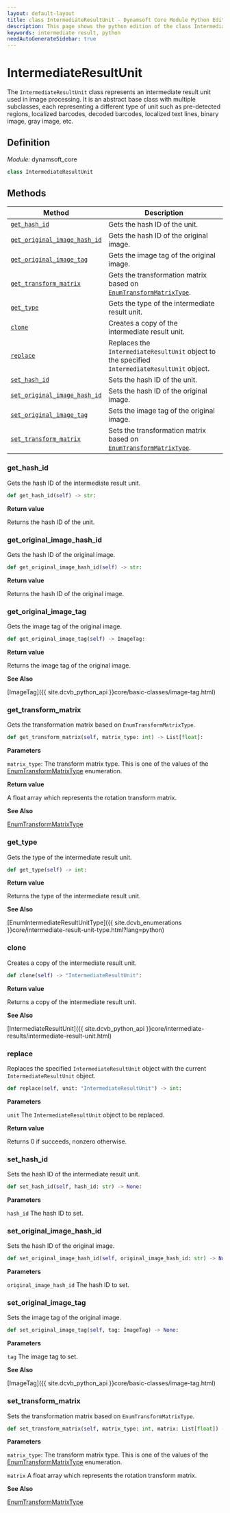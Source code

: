 ```yaml
---
layout: default-layout
title: class IntermediateResultUnit - Dynamsoft Core Module Python Edition API Reference
description: This page shows the python edition of the class IntermediateResultUnit in Dynamsoft Core Module.
keywords: intermediate result, python
needAutoGenerateSidebar: true
---
```


# IntermediateResultUnit

The `IntermediateResultUnit` class represents an intermediate result unit used in image processing. It is an abstract base class with multiple subclasses, each representing a different type of unit such as pre-detected regions, localized barcodes, decoded barcodes, localized text lines, binary image, gray image, etc.

## Definition

*Module:* dynamsoft_core

```python
class IntermediateResultUnit 
```

## Methods

| Method               | Description |
|----------------------|-------------|
| [`get_hash_id`](#get_hash_id) | Gets the hash ID of the unit.|
| [`get_original_image_hash_id`](#get_original_image_hash_id) | Gets the hash ID of the original image. |
| [`get_original_image_tag`](#get_original_image_tag) | Gets the image tag of the original image. |
| [`get_transform_matrix`](#get_transform_matrix) | Gets the transformation matrix based on [`EnumTransformMatrixType`]({{site.dcvb_enumerations}}core/transform-matrix-type.html?lang=python). |
| [`get_type`](#get_type) | Gets the type of the intermediate result unit. |
| [`clone`](#clone) | Creates a copy of the intermediate result unit. |
| [`replace`](#replace) | Replaces the `IntermediateResultUnit` object to the specified `IntermediateResultUnit` object. |
| [`set_hash_id`](#set_hash_id) | Sets the hash ID of the unit. |
| [`set_original_image_hash_id`](#set_original_image_hash_id) | Sets the hash ID of the original image. |
| [`set_original_image_tag`](#set_original_image_tag) | Sets the image tag of the original image. |
| [`set_transform_matrix`](#set_transform_matrix) | Sets the transformation matrix based on [`EnumTransformMatrixType`]({{site.dcvb_enumerations}}core/transform-matrix-type.html?lang=python). |

### get_hash_id

Gets the hash ID of the intermediate result unit.

```python
def get_hash_id(self) -> str:
```

**Return value**

Returns the hash ID of the unit. 

### get_original_image_hash_id

Gets the hash ID of the original image.

```python
def get_original_image_hash_id(self) -> str:
```

**Return value**

Returns the hash ID of the original image.

### get_original_image_tag

Gets the image tag of the original image.

```python
def get_original_image_tag(self) -> ImageTag:
```

**Return value**

Returns the image tag of the original image.

**See Also**

[ImageTag]({{ site.dcvb_python_api }}core/basic-classes/image-tag.html)

### get_transform_matrix

Gets the transformation matrix based on `EnumTransformMatrixType`.

```python
def get_transform_matrix(self, matrix_type: int) -> List[float]:
```

**Parameters**

`matrix_type`: The transform matrix type. This is one of the values of the [EnumTransformMatrixType]({{site.dcvb_enumerations}}core/transform-matrix-type.html?lang=python) enumeration.

**Return value**

A float array which represents the rotation transform matrix.

**See Also**

[EnumTransformMatrixType]({{site.dcvb_enumerations}}core/transform-matrix-type.html?lang=python)

### get_type

Gets the type of the intermediate result unit.

```python
def get_type(self) -> int:
```

**Return value**

Returns the type of the intermediate result unit.

**See Also**

[EnumIntermediateResultUnitType]({{ site.dcvb_enumerations }}core/intermediate-result-unit-type.html?lang=python)

### clone

Creates a copy of the intermediate result unit.

```python
def clone(self) -> "IntermediateResultUnit":
```

**Return value**

Returns a copy of the intermediate result unit.

**See Also**

[IntermediateResultUnit]({{ site.dcvb_python_api }}core/intermediate-results/intermediate-result-unit.html)

### replace

Replaces the specified `IntermediateResultUnit` object with the current `IntermediateResultUnit` object.

```python
def replace(self, unit: "IntermediateResultUnit") -> int:
```

**Parameters**

`unit` The `IntermediateResultUnit` object to be replaced.

**Return value**

Returns 0 if succeeds, nonzero otherwise.

### set_hash_id

Sets the hash ID of the intermediate result unit.

```python
def set_hash_id(self, hash_id: str) -> None:
```

**Parameters**

`hash_id` The hash ID to set.

### set_original_image_hash_id

Sets the hash ID of the original image.

```python
def set_original_image_hash_id(self, original_image_hash_id: str) -> None:
```

**Parameters**

`original_image_hash_id` The hash ID to set.

### set_original_image_tag

Sets the image tag of the original image.

```python
def set_original_image_tag(self, tag: ImageTag) -> None:
```

**Parameters**

`tag` The image tag to set.

**See Also**

[ImageTag]({{ site.dcvb_python_api }}core/basic-classes/image-tag.html)

### set_transform_matrix

Sets the transformation matrix based on `EnumTransformMatrixType`.

```python
def set_transform_matrix(self, matrix_type: int, matrix: List[float]) -> None:
```

**Parameters**

`matrix_type`: The transform matrix type. This is one of the values of the [EnumTransformMatrixType]({{site.dcvb_enumerations}}core/transform-matrix-type.html?lang=python) enumeration.

`matrix` A float array which represents the rotation transform matrix.

**See Also**

[EnumTransformMatrixType]({{site.dcvb_enumerations}}core/transform-matrix-type.html?lang=python)

